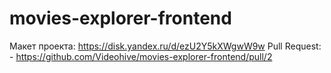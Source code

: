 # movies-explorer-frontend

Макет проекта: https://disk.yandex.ru/d/ezU2Y5kXWgwW9w
Pull Request: - https://github.com/Videohive/movies-explorer-frontend/pull/2
